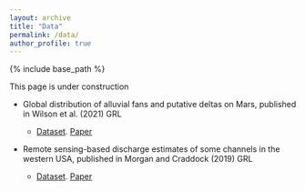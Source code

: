 ```yaml
---
layout: archive
title: "Data"
permalink: /data/
author_profile: true
---
```


{% include base_path %}

This page is under construction

* Global distribution of alluvial fans and putative deltas on Mars, published in Wilson et al. (2021) GRL
  * [Dataset](https://raw.githubusercontent.com/alexmmorgan/alexmmorgan.github.io/master/_pages/Wilson_etal_MarsGlobalFans.csv). [Paper](https://agupubs.onlinelibrary.wiley.com/doi/abs/10.1029/2020GL091653)

* Remote sensing-based discharge estimates of some channels in the western USA, published in Morgan and Craddock (2019) GRL
  * [Dataset](https://raw.githubusercontent.com/alexmmorgan/alexmmorgan.github.io/master/_pages/Morgan_Craddock_Paleodischarge_2019.csv). [Paper](https://agupubs.onlinelibrary.wiley.com/doi/full/10.1029/2019GL084921)
